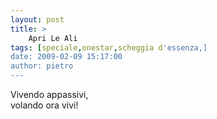 ```yaml
---
layout: post
title: >
    Apri Le Ali
tags: [speciale,onestar,scheggia d'essenza,]
date: 2009-02-09 15:17:00
author: pietro
---
```

Vivendo appassivi,<br/>volando ora vivi!
